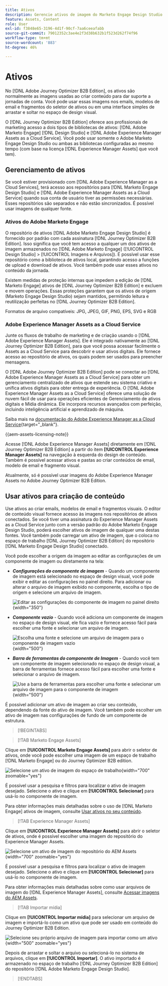 ```yaml
---
title: Ativos
description: Gerencie ativos de imagem do Marketo Engage Design Studio e do AEM Assets para emails, modelos e fragmentos no Journey Optimizer B2B edition.
feature: Assets, Content
role: User
exl-id: f3848e65-3196-4d1f-90cf-7aa6ceeafabb
source-git-commit: 79012352c3ae4e2f3d38b632b1f523d262f74f96
workflow-type: tm+mt
source-wordcount: '883'
ht-degree: 46%

---
```


# Ativos

No [!DNL Adobe Journey Optimizer B2B Edition], os ativos são normalmente as imagens usadas ao criar conteúdo para dar suporte a jornadas de conta. Você pode usar essas imagens nos emails, modelos de email e fragmentos do seletor de ativos ou em uma interface simples de arrastar e soltar no espaço de design visual.

O [!DNL Journey Optimizer B2B Edition] oferece aos profissionais de marketing acesso a dois tipos de bibliotecas de ativos: [!DNL Adobe Marketo Engage] [!DNL Design Studio] e [!DNL Adobe Experience Manager Assets as a Cloud Service]. Você pode usar somente o Adobe Marketo Engage Design Studio ou ambas as bibliotecas configuradas ao mesmo tempo (com base na licença [!DNL Experience Manager Assets] que você tem).

## Gerenciamento de ativos

Se você estiver provisionado com [!DNL Adobe Experience Manager as a Cloud Services], terá acesso aos repositórios para [!DNL Marketo Engage Design Studio] e [!DNL Adobe Experience Manager Assets as a Cloud Service] quando sua conta de usuário tiver as permissões necessárias. Esses repositórios são separados e não estão sincronizados. É possível usar imagens de qualquer fonte.

### Ativos do Adobe Marketo Engage

O repositório de ativos [!DNL Adobe Marketo Engage Design Studio] é fornecido por padrão com cada assinatura [!DNL Journey Optimizer B2B Edition]. Isso significa que você tem acesso a qualquer um dos ativos de imagem armazenados no [!DNL Adobe Marketo Engage] ([!UICONTROL Design Studio] > [!UICONTROL Imagens e Arquivos]). É possível usar esse repositório como a biblioteca de ativos local, garantindo acesso a funções de upload e download de ativos. Você também pode usar esses ativos no conteúdo da jornada.

Existem medidas de proteção internas que impedem a edição de [!DNL Marketo Engage] ativos de [!DNL Journey Optimizer B2B Edition] e excluem e movem operações. Essas proteções garantem que os ativos de origem (Marketo Engage Design Studio) sejam mantidos, permitindo leitura e reutilização perfeitas no [!DNL Journey Optimizer B2B Edition].

Formatos de arquivo compatíveis: JPG, JPEG, GIF, PNG, EPS, SVG e RGB

### Adobe Experience Manager Assets as a Cloud Service

Junte os fluxos de trabalho de marketing e de criação usando o [!DNL Adobe Experience Manager Assets]. Ele é integrado nativamente ao [!DNL Journey Optimizer B2B Edition], para que você possa acessar facilmente o Assets as a Cloud Service para descobrir e usar ativos digitais. Ele fornece acesso ao repositório de ativos, os quais podem ser usados para preencher mensagens.

O [!DNL Adobe Journey Optimizer B2B Edition] pode se conectar ao [!DNL Adobe Experience Manager Assets as a Cloud Service] para obter um gerenciamento centralizado de ativos que estende seu sistema criativo e unifica ativos digitais para obter entrega de experiência. O [!DNL Adobe Experience Manager Assets as a Cloud Service] oferece uma solução de nuvem fácil de usar para operações eficientes de Gerenciamento de ativos digitais e Mídia dinâmica. Ele incorpora recursos avançados com perfeição, incluindo inteligência artificial e aprendizado de máquina.

Saiba mais na [documentação do Adobe Experience Manager as a Cloud Service](https://experienceleague.adobe.com/pt-br/docs/experience-manager-cloud-service/content/assets/overview){target="_blank"}.

{{aem-assets-licensing-note}}

Acesse [!DNL Adobe Experience Manager Assets] diretamente em [!DNL Journey Optimizer B2B Edition] a partir do item **[!UICONTROL Experience Manager Assets]** na navegação à esquerda do design de conteúdo. Também é possível acessar ativos e pastas ao criar conteúdos de email, modelo de email e fragmento visual.

Atualmente, só é possível usar imagens do Adobe Experience Manager Assets no Adobe Journey Optimizer B2B Edition.

## Usar ativos para criação de conteúdo

Use ativos ao criar emails, modelos de email e fragmentos visuais. O editor de conteúdo visual fornece acesso às imagens nos repositórios de ativos conectados. Se você tiver uma assinatura do Experience Manager Assets as a Cloud Service junto com a versão padrão do Adobe Marketo Engage Design Studio, poderá escolher ativos de imagem de qualquer uma destas fontes. Você também pode carregar um ativo de imagem, que o coloca no espaço de trabalho [!DNL Journey Optimizer B2B Edition] do repositório [!DNL Marketo Engage Design Studio] conectado.

Você pode escolher a origem da imagem ao editar as configurações de um componente de imagem ou diretamente na tela:

* **_Configurações do componente de imagem_** - Quando um componente de imagem está selecionado no espaço de design visual, você pode exibir e editar as configurações no painel direito. Para adicionar ou alterar o arquivo de imagem exibido no componente, escolha o tipo de origem e selecione um arquivo de imagem.

  ![Editar as configurações do componente de imagem no painel direito](./assets/content-assets-image-settings.png){width="350"}

* **_Componente vazio_** - Quando você adiciona um componente de imagem no espaço de design visual, ele fica vazio e fornece acesso fácil para escolher uma fonte e selecionar um arquivo de imagem.

  ![Escolha uma fonte e selecione um arquivo de imagem para o componente de imagem vazio](./assets/content-assets-image-component-empty.png){width="500"}

* **_Barra de ferramentas do componente de Imagem_** - Quando você tem um componente de imagem selecionado no espaço de design visual, a barra de ferramentas fornece acesso fácil para escolher uma fonte e selecionar o arquivo de imagem.

  ![Use a barra de ferramentas para escolher uma fonte e selecionar um arquivo de imagem para o componente de imagem](./assets/content-assets-image-toolbar-settings.png){width="500"}

É possível adicionar um ativo de imagem ao criar seu conteúdo, dependendo da fonte do ativo de imagem. Você também pode escolher um ativo de imagem nas configurações de fundo de um componente de estrutura.

>[!BEGINTABS]

>[!TAB Marketo Engage Assets]

Clique em **[!UICONTROL Marketo Engage Assets]** para abrir o seletor de ativos, onde você pode escolher uma imagem de um espaço de trabalho [!DNL Marketo Engage] ou do Journey Optimizer B2B edition.

![Selecione um ativo de imagem do espaço de trabalho](./assets/content-assets-image-me-selected.png){width="700" zoomable="yes"}

É possível usar a pesquisa e filtros para localizar o ativo de imagem desejado. Selecione o ativo e clique em **[!UICONTROL Selecionar]** para usá-lo no componente de imagem.

Para obter informações mais detalhadas sobre o uso de [!DNL Marketo Engage] ativos de imagem, consulte [Usar ativos no seu conteúdo](./marketo-engage-design-studio.md#use-assets-in-your-content).

>[!TAB Experience Manager Assets]

Clique em **[!UICONTROL Experience Manager Assets]** para abrir o seletor de ativos, onde é possível escolher uma imagem do repositório do Experience Manager Assets.

![Selecione um ativo de imagem do repositório do AEM Assets](./assets/content-assets-image-aem-selected.png){width="700" zoomable="yes"}

É possível usar a pesquisa e filtros para localizar o ativo de imagem desejado. Selecione o ativo e clique em **[!UICONTROL Selecionar]** para usá-lo no componente de imagem.

Para obter informações mais detalhadas sobre como usar arquivos de imagem do [!DNL Experience Manager Assets], consulte [Acessar imagens do AEM Assets](./aem-assets.md#access-aem-assets-images).

>[!TAB Importar mídia]

Clique em **[!UICONTROL Importar mídia]** para selecionar um arquivo de imagem e importá-lo como um ativo que pode ser usado em conteúdo do Journey Optimizer B2B Edition.

![Selecione seu próprio arquivo de imagem para importar como um ativo](./assets/content-assets-image-import-file-selected.png){width="500" zoomable="yes"}

Depois de arrastar e soltar o arquivo ou selecioná-lo no sistema de arquivos, clique em **[!UICONTROL Importar]**. O ativo importado é armazenado no espaço de trabalho [!DNL Journey Optimizer B2B Edition] do repositório [!DNL Adobe Marketo Engage Design Studio].

>[!ENDTABS]
